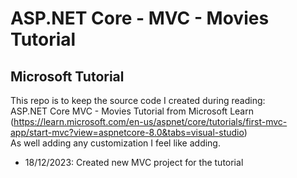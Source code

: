 <h1>ASP.NET Core - MVC - Movies Tutorial</h1>
<h2>Microsoft Tutorial</h2>

This repo is to keep the source code I created during reading:</br>
ASP.NET Core MVC - Movies Tutorial from Microsoft Learn (https://learn.microsoft.com/en-us/aspnet/core/tutorials/first-mvc-app/start-mvc?view=aspnetcore-8.0&tabs=visual-studio)</br>
As well adding any customization I feel like adding.

<ul>
<li>18/12/2023: Created new MVC project for the tutorial</li>
</ul>